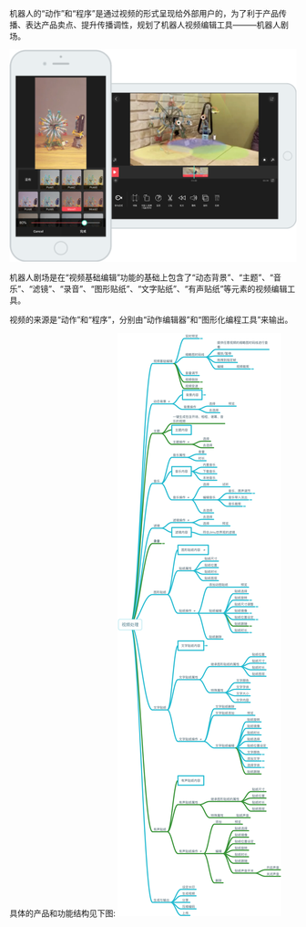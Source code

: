 机器人的“动作”和“程序”是通过视频的形式呈现给外部用户的，为了利于产品传播、表达产品卖点、提升传播调性，规划了机器人视频编辑工具———机器人剧场。

![Video Editor](/assets/RobotTheather.png)

机器人剧场是在“视频基础编辑”功能的基础上包含了“动态背景”、“主题”、“音乐”、“滤镜”、“录音”、“图形贴纸”、“文字贴纸”、“有声贴纸”等元素的视频编辑工具。  

视频的来源是“动作”和“程序”，分别由“动作编辑器”和“图形化编程工具”来输出。

具体的产品和功能结构见下图:
![mind map of video editor](/assets/VideoEditorFeatureScope.png)